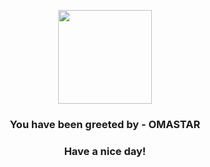 <p align="center">
            <img src="https://raw.githubusercontent.com/PokeAPI/sprites/master/sprites/pokemon/139.png" width="150" height="150">
          </p>
          <h3 align="center">You have been greeted by - <b>OMASTAR</b></h3>
          <h3 align="center">Have a nice day!</h3>
